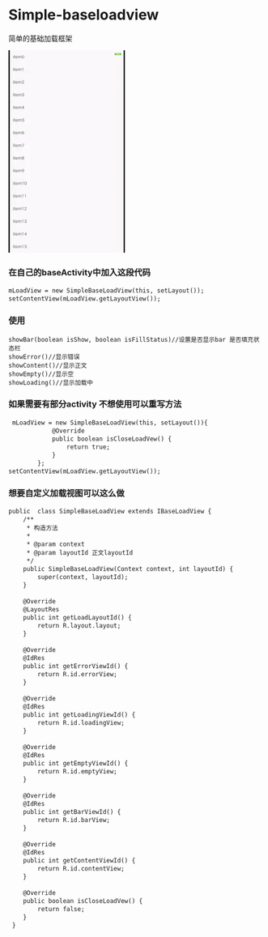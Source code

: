 # Simple-baseloadview
简单的基础加载框架

![image](https://raw.githubusercontent.com/Lz-abc/Simple-baseloadview/master/pic/ezgif-4-26728a0fcb4f.gif)


### 在自己的baseActivity中加入这段代码
 ``` 
 mLoadView = new SimpleBaseLoadView(this, setLayout());
 setContentView(mLoadView.getLayoutView());
 ```
 
 ###  使用
 ```
 showBar(boolean isShow, boolean isFillStatus)//设置是否显示bar 是否填充状态栏
 showError()//显示错误
 showContent()//显示正文
 showEmpty()//显示空
 showLoading()//显示加载中
 ```
 
 ### 如果需要有部分activity 不想使用可以重写方法
``` 
 mLoadView = new SimpleBaseLoadView(this, setLayout()){
            @Override
            public boolean isCloseLoadVew() {
                return true;
            }
        };
setContentView(mLoadView.getLayoutView());
```

### 想要自定义加载视图可以这么做
``` 
public  class SimpleBaseLoadView extends IBaseLoadView {
    /**
     * 构造方法
     *
     * @param context
     * @param layoutId 正文layoutId
     */
    public SimpleBaseLoadView(Context context, int layoutId) {
        super(context, layoutId);
    }

    @Override
    @LayoutRes
    public int getLoadLayoutId() {
        return R.layout.layout;
    }

    @Override
    @IdRes
    public int getErrorViewId() {
        return R.id.errorView;
    }

    @Override
    @IdRes
    public int getLoadingViewId() {
        return R.id.loadingView;
    }

    @Override
    @IdRes
    public int getEmptyViewId() {
        return R.id.emptyView;
    }

    @Override
    @IdRes
    public int getBarViewId() {
        return R.id.barView;
    }

    @Override
    @IdRes
    public int getContentViewId() {
        return R.id.contentView;
    }

    @Override
    public boolean isCloseLoadVew() {
        return false;
    }
 }
```
